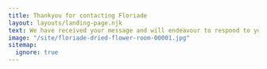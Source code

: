 ```yaml
---
title: Thankyou for contacting Floriade
layout: layouts/landing-page.njk
text: We have received your message and will endeavour to respond to your enquiry as soon as possible.
image: "/site/floriade-dried-flower-room-00001.jpg"
sitemap:
  ignore: true
---
```

